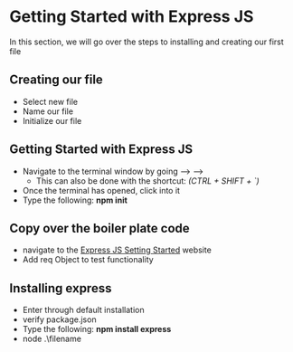 
# Getting Started with Express JS

In this section, we will go over the steps to installing and creating our first file

## Creating our file
- Select new file
- Name our file
- Initialize our file

## Getting Started with Express JS
- Navigate to the terminal window by going --> -->
  - This can also be done with the shortcut: *(CTRL + SHIFT + `)*
- Once the terminal has opened, click into it
- Type the following: **npm init**


## Copy over the boiler plate code
- navigate to the [Express JS Setting Started](https://expressjs.com/en/starter/installing.html) website
- Add req Object to test functionality

## Installing express
- Enter through default installation
- verify package.json
- Type the following: **npm install express**
- node .\filename


